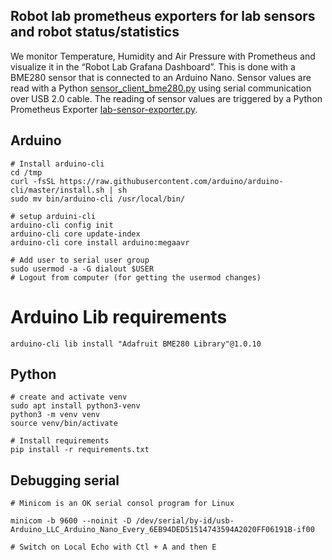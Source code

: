 ## Robot lab prometheus exporters for lab sensors and robot status/statistics

We monitor Temperature, Humidity and Air Pressure with Prometheus and visualize it in the “Robot Lab Grafana Dashboard”. This is done with a BME280 sensor that is connected to an Arduino Nano. Sensor values are read with a Python [sensor_client_bme280.py](sensor_client_bme280.py) using serial communication over USB 2.0 cable. The reading of sensor values are triggered by a Python Prometheus Exporter [lab-sensor-exporter.py](lab-sensor-exporter.py).

## Arduino
```
# Install arduino-cli
cd /tmp
curl -fsSL https://raw.githubusercontent.com/arduino/arduino-cli/master/install.sh | sh
sudo mv bin/arduino-cli /usr/local/bin/

# setup arduini-cli
arduino-cli config init
arduino-cli core update-index
arduino-cli core install arduino:megaavr

# Add user to serial user group
sudo usermod -a -G dialout $USER
# Logout from computer (for getting the usermod changes)
```

# Arduino Lib requirements
```
arduino-cli lib install "Adafruit BME280 Library"@1.0.10
```

## Python
```
# create and activate venv
sudo apt install python3-venv
python3 -m venv venv
source venv/bin/activate

# Install requirements
pip install -r requirements.txt
```

## Debugging serial
```
# Minicom is an OK serial consol program for Linux
 
minicom -b 9600 --noinit -D /dev/serial/by-id/usb-Arduino_LLC_Arduino_Nano_Every_6EB94DED51514743594A2020FF06191B-if00

# Switch on Local Echo with Ctl + A and then E
